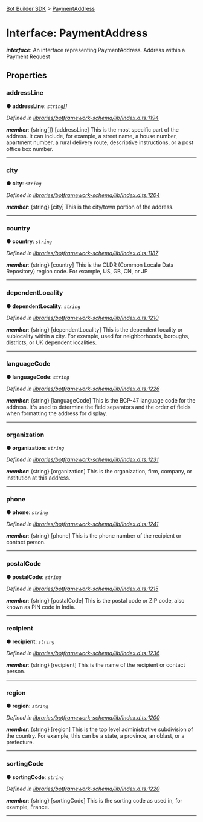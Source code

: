 [Bot Builder SDK](../README.md) > [PaymentAddress](../interfaces/botbuilder.paymentaddress.md)



# Interface: PaymentAddress

*__interface__*: An interface representing PaymentAddress. Address within a Payment Request



## Properties
<a id="addressline"></a>

###  addressLine

**●  addressLine**:  *`string`[]* 

*Defined in [libraries/botframework-schema/lib/index.d.ts:1194](https://github.com/Microsoft/botbuilder-js/blob/8495ddc/libraries/botframework-schema/lib/index.d.ts#L1194)*


*__member__*: {string[]} [addressLine] This is the most specific part of the address. It can include, for example, a street name, a house number, apartment number, a rural delivery route, descriptive instructions, or a post office box number.





___

<a id="city"></a>

###  city

**●  city**:  *`string`* 

*Defined in [libraries/botframework-schema/lib/index.d.ts:1204](https://github.com/Microsoft/botbuilder-js/blob/8495ddc/libraries/botframework-schema/lib/index.d.ts#L1204)*


*__member__*: {string} [city] This is the city/town portion of the address.





___

<a id="country"></a>

###  country

**●  country**:  *`string`* 

*Defined in [libraries/botframework-schema/lib/index.d.ts:1187](https://github.com/Microsoft/botbuilder-js/blob/8495ddc/libraries/botframework-schema/lib/index.d.ts#L1187)*


*__member__*: {string} [country] This is the CLDR (Common Locale Data Repository) region code. For example, US, GB, CN, or JP





___

<a id="dependentlocality"></a>

###  dependentLocality

**●  dependentLocality**:  *`string`* 

*Defined in [libraries/botframework-schema/lib/index.d.ts:1210](https://github.com/Microsoft/botbuilder-js/blob/8495ddc/libraries/botframework-schema/lib/index.d.ts#L1210)*


*__member__*: {string} [dependentLocality] This is the dependent locality or sublocality within a city. For example, used for neighborhoods, boroughs, districts, or UK dependent localities.





___

<a id="languagecode"></a>

###  languageCode

**●  languageCode**:  *`string`* 

*Defined in [libraries/botframework-schema/lib/index.d.ts:1226](https://github.com/Microsoft/botbuilder-js/blob/8495ddc/libraries/botframework-schema/lib/index.d.ts#L1226)*


*__member__*: {string} [languageCode] This is the BCP-47 language code for the address. It's used to determine the field separators and the order of fields when formatting the address for display.





___

<a id="organization"></a>

###  organization

**●  organization**:  *`string`* 

*Defined in [libraries/botframework-schema/lib/index.d.ts:1231](https://github.com/Microsoft/botbuilder-js/blob/8495ddc/libraries/botframework-schema/lib/index.d.ts#L1231)*


*__member__*: {string} [organization] This is the organization, firm, company, or institution at this address.





___

<a id="phone"></a>

###  phone

**●  phone**:  *`string`* 

*Defined in [libraries/botframework-schema/lib/index.d.ts:1241](https://github.com/Microsoft/botbuilder-js/blob/8495ddc/libraries/botframework-schema/lib/index.d.ts#L1241)*


*__member__*: {string} [phone] This is the phone number of the recipient or contact person.





___

<a id="postalcode"></a>

###  postalCode

**●  postalCode**:  *`string`* 

*Defined in [libraries/botframework-schema/lib/index.d.ts:1215](https://github.com/Microsoft/botbuilder-js/blob/8495ddc/libraries/botframework-schema/lib/index.d.ts#L1215)*


*__member__*: {string} [postalCode] This is the postal code or ZIP code, also known as PIN code in India.





___

<a id="recipient"></a>

###  recipient

**●  recipient**:  *`string`* 

*Defined in [libraries/botframework-schema/lib/index.d.ts:1236](https://github.com/Microsoft/botbuilder-js/blob/8495ddc/libraries/botframework-schema/lib/index.d.ts#L1236)*


*__member__*: {string} [recipient] This is the name of the recipient or contact person.





___

<a id="region"></a>

###  region

**●  region**:  *`string`* 

*Defined in [libraries/botframework-schema/lib/index.d.ts:1200](https://github.com/Microsoft/botbuilder-js/blob/8495ddc/libraries/botframework-schema/lib/index.d.ts#L1200)*


*__member__*: {string} [region] This is the top level administrative subdivision of the country. For example, this can be a state, a province, an oblast, or a prefecture.





___

<a id="sortingcode"></a>

###  sortingCode

**●  sortingCode**:  *`string`* 

*Defined in [libraries/botframework-schema/lib/index.d.ts:1220](https://github.com/Microsoft/botbuilder-js/blob/8495ddc/libraries/botframework-schema/lib/index.d.ts#L1220)*


*__member__*: {string} [sortingCode] This is the sorting code as used in, for example, France.





___


